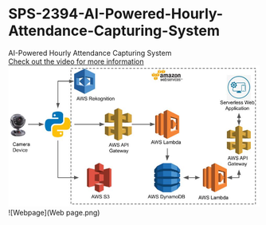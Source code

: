 # SPS-2394-AI-Powered-Hourly-Attendance-Capturing-System
AI-Powered Hourly Attendance Capturing System<br>
[Check out the video for more information](https://www.youtube.com/watch?v=ySlyFLuxbKQ&t=5s)
![Architecture](Architecture.jpg)
![Webpage](Web page.png)
